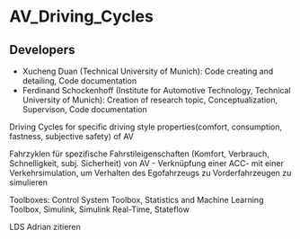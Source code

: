 # AV_Driving_Cycles

## Developers

- Xucheng Duan (Technical University of Munich): Code creating and detailing, Code documentation
- Ferdinand Schockenhoff (Institute for Automotive Technology, Technical University of Munich): Creation of research topic, Conceptualization, Supervison, Code documentation

Driving Cycles for specific driving style properties(comfort, consumption, fastness, subjective safety) of AV


Fahrzyklen für spezifische Fahrstileigenschaften (Komfort, Verbrauch, Schnelligkeit, subj. Sicherheit) von AV - Verknüpfung einer ACC- mit einer Verkehrsimulation, um Verhalten des Egofahrzeugs zu Vorderfahrzeugen zu simulieren



Toolboxes:
Control System Toolbox,
Statistics and Machine Learning Toolbox,
Simulink,
Simulink Real-Time,
Stateflow


LDS Adrian zitieren
